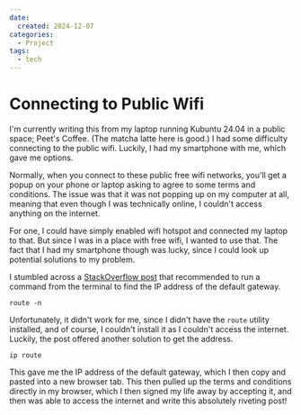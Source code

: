 ```yaml
---
date:
  created: 2024-12-07
categories:
  - Project
tags:
  - tech
---
```

# Connecting to Public Wifi

I'm currently writing this from my laptop running Kubuntu 24.04 in a public space; Peet's Coffee. (The matcha latte here is good.) I had some difficulty connecting to the public wifi. Luckily, I had my smartphone with me, which gave me options.

<!-- more -->

Normally, when you connect to these public free wifi networks, you'll get a popup on your phone or laptop asking to agree to some terms and conditions. The issue was that it was not popping up on my computer at all, meaning that even though I was technically online, I couldn't access anything on the internet.

For one, I could have simply enabled wifi hotspot and connected my laptop to that. But since I was in a place with free wifi, I wanted to use that. The fact that I had my smartphone though was lucky, since I could look up potential solutions to my problem.

I stumbled across a [StackOverflow post](https://askubuntu.com/questions/826998/cannot-log-in-to-public-open-wifi-connection) that recommended to run a command from the terminal to find the IP address of the default gateway.

```shell
route -n
```

Unfortunately, it didn't work for me, since I didn't have the `route` utility installed, and of course, I couldn't install it as I couldn't access the internet. Luckily, the post offered another solution to get the address.

```shell
ip route
```

This gave me the IP address of the default gateway, which I then copy and pasted into a new browser tab. This then pulled up the terms and conditions directly in my browser, which I then signed my life away by accepting it, and then was able to access the internet and write this absolutely riveting post!